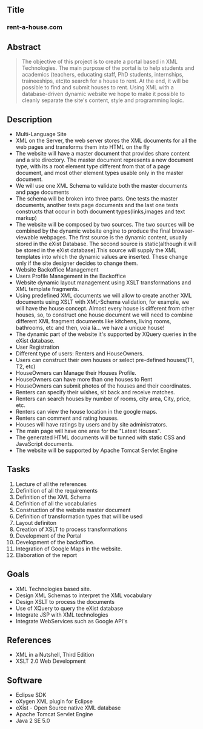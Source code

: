 ## Title ##
### rent-a-house.com ###

## Abstract ##
> The objective of this project is to create a portal based in XML Technologies. The main purpose of the portal is to help students and academics (teachers, educating staff, PhD students, internships, traineeships, etc)to search for a house to rent. At the end, it will be possible to find and submit houses to rent. Using XML with a database-driven dynamic website we hope to make it possible to cleanly separate the site's content, style and programming logic.

## Description ##
  * Multi-Language Site
  * XML on the Server, the web server stores the XML documents for all the web pages and transforms them into HTML on the fly
  * The website will have a master document that provides share content and a site directory. The master document represents a new document type, with its a root element type different from that of a page document, and most other element types usable only in the master document.
  * We will use one XML Schema to validate both the master documents and page documents
  * The schema will be broken into three parts. One tests the master documents, another tests page documents and the last one tests constructs that occur in both document types(links,images and text markup)
  * The website will be composed by two sources. The two sources will be combined by the dynamic website engine to produce the final browser-viewable webpages. The first source is the dynamic content, usually stored in the eXist Database. The second source is static(although it will be stored in the eXist database).This source will supply the XML templates into which the dynamic values are inserted. These change only if the site designer decides to change them.
  * Website Backoffice Management
  * Users Profile Management in the Backoffice
  * Website dynamic layout management using XSLT transformations and XML template fragments.
  * Using predefined XML documents we will allow to create another XML documents using XSLT with XML-Schema validation, for example, we will have the house concept. Almost every house is different from other houses, so, to construct one house document we will need to combine different XML fragment documents like kitchens, living rooms, bathrooms, etc and then, voia lá... we have a unique house!
  * The dynamic part of the website it's supported by XQuery queries in the eXist database.
  * User Registration
  * Different type of users: Renters and HouseOwners.
  * Users can construct their own houses or select pre-defined houses(T1, T2, etc)
  * HouseOwners can Manage their Houses Profile.
  * HouseOwners can have more than one houses to Rent
  * HouseOwners can submit photos of the houses and their coordinates.
  * Renters can specify their wishes, sit back and receive matches.
  * Renters can search houses by number of rooms, city area, City, price, etc.
  * Renters can view the house location in the google maps.
  * Renters can comment and rating houses.
  * Houses will have ratings by users and by site administrators.
  * The main page will have one area for the "Latest Houses".
  * The generated HTML documents will be tunned with static CSS and JavaScript documents.
  * The website will be supported by Apache Tomcat Servlet Engine

## Tasks ##
  1. Lecture of all the references
  1. Definition of all the requirements
  1. Definition of the XML Schema
  1. Definition of all the vocabularies
  1. Construction of the website master document
  1. Definition of transformation types that will be used
  1. Layout definiton
  1. Creation of XSLT to process transformations
  1. Development of the Portal
  1. Development of the backoffice.
  1. Integration of Google Maps in the website.
  1. Elaboration of the report

## Goals ##

  * XML Technologies based site.
  * Design XML Schemas to interpret the XML vocabulary
  * Design XSLT to process the documents
  * Use of XQuery to query the eXist database
  * Integrate JSP with XML technologies
  * Integrate WebServices such as Google API's

## References ##
  * XML in a Nutshell, Third Edition
  * XSLT 2.0 Web Development

## Software ##
  * Eclipse SDK
  * oXygen XML plugin for Eclipse
  * eXist - Open Source native XML database
  * Apache Tomcat Servlet Engine
  * Java 2 SE 5.0


